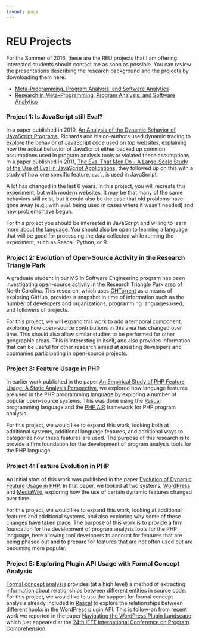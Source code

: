 ```yaml
---
layout: page
---
```


# REU Projects

For the Summer of 2016, these are the REU projects that I am offering. Interested students should contact me as soon as possible. You can review the presentations describing the research background and the projects by downloading them here:

* [Meta-Programming, Program Analysis, and Software Analytics](/presentations/REU-intro-2016.pdf)
* [Research in Meta-Programming, Program Analysis, and Software Analytics](/presentations/REU-research-2016.pdf)

### Project 1: Is JavaScript still Eval?

In a paper published in 2010, [An Analysis of the Dynamic Behavior of JavaScript Programs](http://doi.acm.org/10.1145/1806596.1806598), Richards and his co-authors used dynamic tracing to explore the behavior of JavaScript code used on top websites, explaining how the actual behavior of JavaScript either backed up common assumptions used in program analysis tools or violated these assumptions. In a paper published in 2011, [The Eval That Men Do - A Large-Scale Study of the Use of Eval in JavaScript Applications](http://dx.doi.org/10.1007/978-3-642-22655-7_4), they followed up on this with a study of how one specific feature, `eval`, is used in JavaScript.

A lot has changed in the last 6 years. In this project, you will recreate this experiment, but with modern websites. It may be that many of the same behaviors still exist, but it could also be the case that old problems have gone away (e.g., with `eval` being used in cases where it wasn't needed) and new problems have begun.

For this project you should be interested in JavaScript and willing to learn more about the language. You should also be open to learning a language that will be good for processing the data collected while running the experiment, such as Rascal, Python, or R.

### Project 2: Evolution of Open-Source Activity in the Research Triangle Park

A graduate student in our MS in Software Engineering program has been investigating open-source activity in the Research Triangle Park area of North Carolina. This research, which uses [GHTorrent](http://ghtorrent.org/) as a means of exploring GitHub, provides a snapshot in time of information such as the number of developers and organizations, programming languages used, and followers of projects.

For this project, we will expand this work to add a temporal component, exploring how open-source contributions in this area has changed over time. This should also allow similar studies to be performed for other geographic areas. This is interesting in itself, and also provides information that can be useful for other research aimed at assisting developers and copmanies participating in open-source projects.

### Project 3: Feature Usage in PHP

In earlier work published in the paper [An Empirical Study of PHP Feature Usage: A Static Analysis Perspective](http://www.cs.ecu.edu/hillsma/publications/php-feature-usage.pdf), we explored how language features are used in the PHP programming language by exploring a number of popular open-source systems. This was done using the [Rascal](http://www.rascal-mpl.org/) programming language and the [PHP AiR](https://github.com/cwi-swat/php-analysis) framework for PHP program analysis.

For this project, we would like to expand this work, looking both at additional systems, additional language features, and additional ways to categorize how these features are used. The purpose of this research is to provide a firm foundation for the development of program analysis tools for the PHP language.

### Project 4: Feature Evolution in PHP

An initial start of this work was published in the paper [Evolution of Dynamic Feature Usage in PHP](http://www.cs.ecu.edu/hillsma/publications/php-dynamic-evolution.pdf). In that paper, we looked at two systems, [WordPress](https://wordpress.org/) and [MediaWiki](https://www.mediawiki.org/wiki/MediaWiki), exploring how the use of certain dynamic features changed over time. 

For this project, we would like to expand this work, looking at additional features and additional systems, and also exploring why some of these changes have taken place. The purpose of this work is to provide a firm foundation for the development of program analysis tools for the PHP language, here allowing tool developers to account for features that are being phased out and to prepare for features that are not often used but are becoming more popular.

### Project 5: Exploring Plugin API Usage with Formal Concept Analysis

[Formal concept analysis](https://en.wikipedia.org/wiki/Formal_concept_analysis) provides (at a high level) a method of extracting information about relationships between different entities in source code. For this project, we would like to use the support for formal concept analysis already included in [Rascal](http://www.rascal-mpl.org/) to explore the relationships between different [hooks](https://codex.wordpress.org/Plugin_API/Hooks) in the WordPress plugin API. This is follow-on from recent work we reported in the paper [Navigating the WordPress Plugin Landscape](http://www.cs.ecu.edu/hillsma/publications/icpc-plugins-2016.pdf) which just appeared at the [24th IEEE International Conference on Program Comprehension](http://www.program-comprehension.org/icpc16/).
